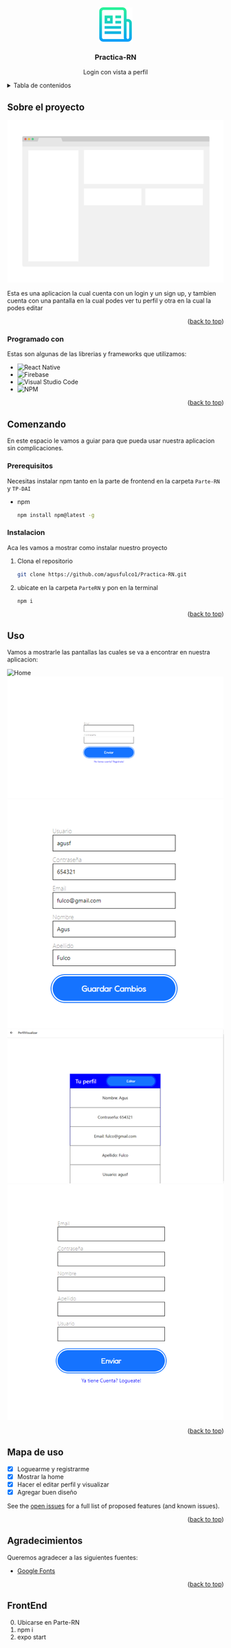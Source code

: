 <!-- Improved compatibility of back to top link: See: https://github.com/othneildrew/Best-README-Template/pull/73 -->
<a name="readme-top"></a>
<!--
*** Thanks for checking out the Best-README-Template. If you have a suggestion
*** that would make this better, please fork the repo and create a pull request
*** or simply open an issue with the tag "enhancement".
*** Don't forget to give the project a star!
*** Thanks again! Now go create something AMAZING! :D
-->



<!-- PROJECT SHIELDS -->
<!--
*** I'm using markdown "reference style" links for readability.
*** Reference links are enclosed in brackets [ ] instead of parentheses ( ).
*** See the bottom of this document for the declaration of the reference variables
*** for contributors-url, forks-url, etc. This is an optional, concise syntax you may use.
*** https://www.markdownguide.org/basic-syntax/#reference-style-links
-->




<!-- PROJECT LOGO -->
<br />
<div align="center">
  <a href="https://github.com/othneildrew/Best-README-Template">
    <img src="images/logo.png" alt="Logo" width="80" height="80">
  </a>

  <h3 align="center">Practica-RN</h3>

  <p align="center">
    Login con vista a perfil
  </p>
</div>



<!-- TABLE OF CONTENTS -->
<details>
  <summary>Tabla de contenidos</summary>
  <ol>
    <li>
      <a href="#sobre-el-proyecto">Sobre el proyecto</a>
      <ul>
        <li><a href="#programado-con">Programado con</a></li>
      </ul>
    </li>
    <li>
      <a href="#comenzando">Comenzando</a>
      <ul>
        <li><a href="#prerequisitos">Prerequisitos</a></li>
        <li><a href="#instalacion">Instalacion</a></li>
      </ul>
    </li>
    <li><a href="#uso">Uso</a></li>
    <li><a href="#mapa-de-uso">Mapa de uso</a></li>
    <li><a href="#agradecimientos">Agradecimientos</a></li>
  </ol>
</details>



<!-- ABOUT THE PROJECT -->
## Sobre el proyecto

[![Product Name Screen Shot][product-screenshot]](https://example.com)

Esta es una aplicacion la cual cuenta con un login y un sign up, y tambien cuenta con una pantalla en la cual podes ver tu perfil y otra en la cual la podes editar

<p align="right">(<a href="#readme-top">back to top</a>)</p>

### Programado con

Estas son algunas de las librerias y frameworks que utilizamos:

* ![React Native](https://img.shields.io/badge/react_native-%2320232a.svg?style=for-the-badge&logo=react&logoColor=%2361DAFB)
* ![Firebase](https://img.shields.io/badge/firebase-%23039BE5.svg?style=for-the-badge&logo=firebase)
* ![Visual Studio Code](https://img.shields.io/badge/Visual%20Studio%20Code-0078d7.svg?style=for-the-badge&logo=visual-studio-code&logoColor=white)
* ![NPM](https://img.shields.io/badge/NPM-%23CB3837.svg?style=for-the-badge&logo=npm&logoColor=white)

<p align="right">(<a href="#readme-top">back to top</a>)</p>



<!-- GETTING STARTED -->
## Comenzando

En este espacio le vamos a guiar para que pueda usar nuestra aplicacion sin complicaciones.

### Prerequisitos

Necesitas instalar npm tanto en la parte de frontend en la carpeta `Parte-RN` y `TP-DAI`
* npm
  ```sh
  npm install npm@latest -g
  ```
  

### Instalacion

Aca les vamos a mostrar como instalar nuestro proyecto

1. Clona el repositorio
   ```sh
   git clone https://github.com/agusfulco1/Practica-RN.git
   ```
2. ubicate en la carpeta `ParteRN` y pon en la terminal
   ```js
   npm i
   ```


<p align="right">(<a href="#readme-top">back to top</a>)</p>



<!-- USAGE EXAMPLES -->
## Uso

Vamos a mostrarle las pantallas las cuales se va a encontrar en nuestra aplicacion:

![Home](images/Home.pngwidth=100%)
![Login](images/Login.png)
![PerfilEditar](images/PerfilEditar.png)
![PerfilVisualizar](images/PerfilVisualizar.png)
![Register](images/Register.png)


<p align="right">(<a href="#readme-top">back to top</a>)</p>



<!-- ROADMAP -->
## Mapa de uso

- [x] Loguearme y registrarme
- [x] Mostrar la home
- [x] Hacer el editar perfil y visualizar
- [x] Agregar buen diseño

See the [open issues](https://github.com/othneildrew/Best-README-Template/issues) for a full list of proposed features (and known issues).

<p align="right">(<a href="#readme-top">back to top</a>)</p>



<!-- ACKNOWLEDGMENTS -->
## Agradecimientos

Queremos agradecer a las siguientes fuentes:

* [Google Fonts](https://fonts.google.com/)

<p align="right">(<a href="#readme-top">back to top</a>)</p>



<!-- MARKDOWN LINKS & IMAGES -->
<!-- https://www.markdownguide.org/basic-syntax/#reference-style-links -->
[contributors-shield]: https://img.shields.io/github/contributors/othneildrew/Best-README-Template.svg?style=for-the-badge
[contributors-url]: https://github.com/othneildrew/Best-README-Template/graphs/contributors
[forks-shield]: https://img.shields.io/github/forks/othneildrew/Best-README-Template.svg?style=for-the-badge
[forks-url]: https://github.com/othneildrew/Best-README-Template/network/members
[stars-shield]: https://img.shields.io/github/stars/othneildrew/Best-README-Template.svg?style=for-the-badge
[stars-url]: https://github.com/othneildrew/Best-README-Template/stargazers
[issues-shield]: https://img.shields.io/github/issues/othneildrew/Best-README-Template.svg?style=for-the-badge
[issues-url]: https://github.com/othneildrew/Best-README-Template/issues
[license-shield]: https://img.shields.io/github/license/othneildrew/Best-README-Template.svg?style=for-the-badge
[license-url]: https://github.com/othneildrew/Best-README-Template/blob/master/LICENSE.txt
[linkedin-shield]: https://img.shields.io/badge/-LinkedIn-black.svg?style=for-the-badge&logo=linkedin&colorB=555
[linkedin-url]: https://linkedin.com/in/othneildrew
[product-screenshot]: images/screenshot.png
[Next.js]: https://img.shields.io/badge/next.js-000000?style=for-the-badge&logo=nextdotjs&logoColor=white
[Next-url]: https://nextjs.org/
[React.js]: https://img.shields.io/badge/React-20232A?style=for-the-badge&logo=react&logoColor=61DAFB
[React-url]: https://reactjs.org/
[Vue.js]: https://img.shields.io/badge/Vue.js-35495E?style=for-the-badge&logo=vuedotjs&logoColor=4FC08D
[Vue-url]: https://vuejs.org/
[Angular.io]: https://img.shields.io/badge/Angular-DD0031?style=for-the-badge&logo=angular&logoColor=white
[Angular-url]: https://angular.io/
[Svelte.dev]: https://img.shields.io/badge/Svelte-4A4A55?style=for-the-badge&logo=svelte&logoColor=FF3E00
[Svelte-url]: https://svelte.dev/
[Laravel.com]: https://img.shields.io/badge/Laravel-FF2D20?style=for-the-badge&logo=laravel&logoColor=white
[Laravel-url]: https://laravel.com
[Bootstrap.com]: https://img.shields.io/badge/Bootstrap-563D7C?style=for-the-badge&logo=bootstrap&logoColor=white
[Bootstrap-url]: https://getbootstrap.com
[JQuery.com]: https://img.shields.io/badge/jQuery-0769AD?style=for-the-badge&logo=jquery&logoColor=white
[JQuery-url]: https://jquery.com 

## FrontEnd

0. Ubicarse en Parte-RN 
1. npm i
2. expo start
